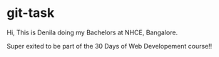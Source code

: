 # git-task
Hi, This is Denila doing my Bachelors at NHCE, Bangalore.

Super exited to be part of the 30 Days of Web Developement course!!